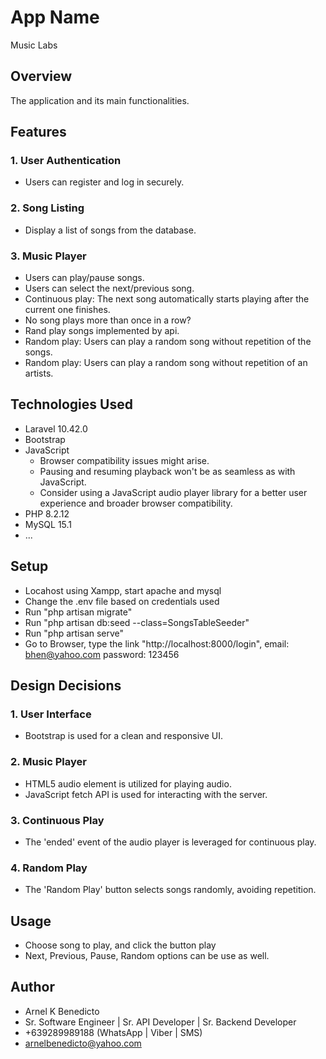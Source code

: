 # App Name

Music Labs

## Overview

The application and its main functionalities.

## Features

### 1. User Authentication

-   Users can register and log in securely.

### 2. Song Listing

-   Display a list of songs from the database.

### 3. Music Player

-   Users can play/pause songs.
-   Users can select the next/previous song.
-   Continuous play: The next song automatically starts playing after the current one finishes.
-   No song plays more than once in a row?
-   Rand play songs implemented by api.
-   Random play: Users can play a random song without repetition of the songs.
-   Random play: Users can play a random song without repetition of an artists.

## Technologies Used

-   Laravel 10.42.0
-   Bootstrap
-   JavaScript
    -   Browser compatibility issues might arise.
    -   Pausing and resuming playback won't be as seamless as with JavaScript.
    -   Consider using a JavaScript audio player library for a better user experience and broader browser compatibility.
-   PHP 8.2.12
-   MySQL 15.1
-   ...

## Setup

-   Locahost using Xampp, start apache and mysql
-   Change the .env file based on credentials used
-   Run "php artisan migrate"
-   Run "php artisan db:seed --class=SongsTableSeeder"
-   Run "php artisan serve"
-   Go to Browser, type the link "http://localhost:8000/login",
    email: bhen@yahoo.com
    password: 123456

## Design Decisions

### 1. User Interface

-   Bootstrap is used for a clean and responsive UI.

### 2. Music Player

-   HTML5 audio element is utilized for playing audio.
-   JavaScript fetch API is used for interacting with the server.

### 3. Continuous Play

-   The 'ended' event of the audio player is leveraged for continuous play.

### 4. Random Play

-   The 'Random Play' button selects songs randomly, avoiding repetition.

## Usage

-   Choose song to play, and click the button play
-   Next, Previous, Pause, Random options can be use as well.

## Author

-   Arnel K Benedicto
-   Sr. Software Engineer | Sr. API Developer | Sr. Backend Developer
-   +639289989188 (WhatsApp | Viber | SMS)
-   arnelbenedicto@yahoo.com

